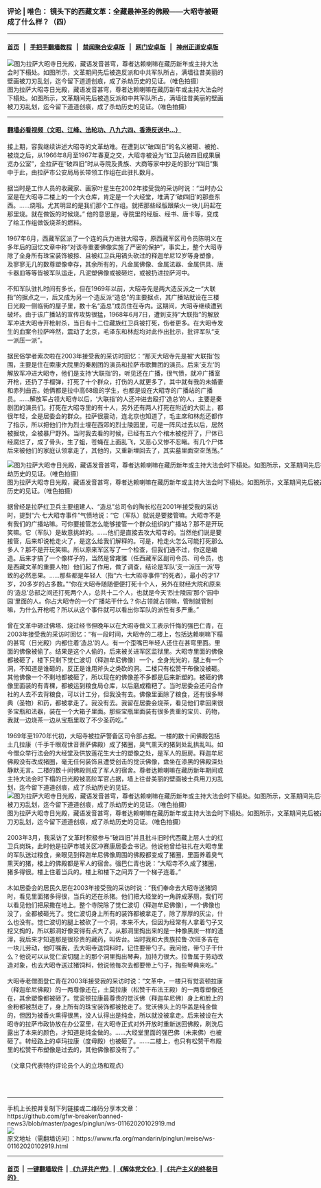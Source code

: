 ### 评论 | 唯色： 镜头下的西藏文革：全藏最神圣的佛殿——大昭寺被砸成了什么样？（四）
------------------------

#### [首页](https://github.com/gfw-breaker/banned-news3/blob/master/README.md) &nbsp;&nbsp;|&nbsp;&nbsp; [手把手翻墙教程](https://github.com/gfw-breaker/guides/wiki) &nbsp;&nbsp;|&nbsp;&nbsp; [禁闻聚合安卓版](https://github.com/gfw-breaker/bn-android) &nbsp;&nbsp;|&nbsp;&nbsp; [网门安卓版](https://github.com/oGate2/oGate) &nbsp;&nbsp;|&nbsp;&nbsp; [神州正道安卓版](https://github.com/SzzdOgate/update) 



<div id="headerimg">
 <img alt="图为拉萨大昭寺日光殿，藏语发音甚穹，尊者达赖喇嘛在藏历新年或主持大法会时下榻处。如图所示，文革期间先后被造反派和中共军队所占，满墙往昔美丽的壁画被刀刃乱划，迄今留下道道创痕，成了杀劫历史的见证。（唯色拍摄）" src="https://www.rfa.org/mandarin/pinglun/weise/ws-01162020102919.html/65e551496bbf1.jpeg/@@images/15459483-bffb-426d-b713-983c552f7f38.jpeg" title="图为拉萨大昭寺日光殿，藏语发音甚穹，尊者达赖喇嘛在藏历新年或主持大法会时下榻处。如图所示，文革期间先后被造反派和中共军队所占，满墙往昔美丽的壁画被刀刃乱划，迄今留下道道创痕，成了杀劫历史的见证。（唯色拍摄）"/>
 <div id="headerimgcontents">
  <div id="headerimgcaption">
   <span>
    图为拉萨大昭寺日光殿，藏语发音甚穹，尊者达赖喇嘛在藏历新年或主持大法会时下榻处。如图所示，文革期间先后被造反派和中共军队所占，满墙往昔美丽的壁画被刀刃乱划，迄今留下道道创痕，成了杀劫历史的见证。（唯色拍摄）
   </span>
   <!-- zoomattribute -->
  </div>
  <!-- headerimgcaption -->
 </div>
 <!-- headerimagecontents -->
</div>

<hr/>


#### [翻墙必看视频（文昭、江峰、法轮功、八九六四、香港反送中...）](http://167.172.214.107/home.html)

<div id="storytext">
 <div>
  <div class="slot_header">
  </div>
 </div>
 <p>
  接上期，容我继续讲述大昭寺的文革劫难。在遭到以“破四旧”的名义被砸、被抢、被烧之后，从1966年8月至1967年春夏之交，大昭寺被设为“红卫兵破四旧成果展览办公室”，全拉萨在“破四旧”时从寺院及贵族、大商等家中抄走的部分“四旧”集中于此，由拉萨市公安局局长带领工作组在此驻扎数月。
  <br/>
  <br/>
  据当时是工作人员的收藏家、画家叶星生在2002年接受我的采访时说：“当时办公室是在大昭寺二楼上的一个大仓库，肯定是一个大经堂，堆满了‘破四旧’的那些东西。……烧哦。尤其明显的是我们那个工作组。就把那些经版跟柴火一块儿码起在那里烧。就在做饭的时候烧。” 他的意思是，寺院里的经版、经书、唐卡等，变成了给工作组做饭烧茶的燃料。
  <br/>
  <br/>
  1967年6月，西藏军区派了一个连的兵力进驻大昭寺，原西藏军区司令员陈明义在多年后的回忆文章中称“对该寺重要佛像实施了严密的保护”，事实上，整个大昭寺除了全身所有珠宝装饰被掠、且被红卫兵用镐头砍过的释迦牟尼12岁等身塑像，及寥寥无几的数尊塑像幸存，其余所有的，凡金属佛像、金属法器、金属供具、唐卡器皿等等皆被军队运走，凡泥塑佛像或被砸烂，或被扔进拉萨河中。
  <br/>
  <br/>
  不知军队驻扎时间有多长，但在1969年以前，大昭寺先是两大造反派之一“大联指”的据点之一，后又成为另一个造反派“造总”的主要据点，其广播站就设在三楼日光殿一侧临街的屋子里，数十名“造总”成员住在寺内。这期间，大昭寺继续遭到破坏。由于该广播站的宣传攻势很猛，1968年6月7日，遭到支持“大联指”的解放军冲进大昭寺开枪射杀，当日有十二位藏族红卫兵被打死，伤者更多。在大昭寺发生的血案令拉萨哗然，震动了北京，毛泽东和林彪均对此作出批示，批评军队“支一派压一派”。
  <br/>
  <br/>
  据民俗学者索次啦在2003年接受我的采访时回忆：“那天大昭寺先是被‘大联指’包围，主要是住在索康大院里的秦剧团的演员和拉萨市歌舞团的演员。后来‘支左’的解放军冲进大昭寺，他们是支持‘大联指’的，听见还在广播，很气愤，就冲广播室开枪，还扔了手榴弹，打死了十个群众，打伤的人就更多了，其中就有我的未婚妻和赤列曲吉。她俩都是拉中高68级的学生，也都是设在大昭寺的广播站的广播员。……解放军占领大昭寺以后，‘大联指’的人还冲进去殴打‘造总’的人，主要是秦剧团的演员们。打死在大昭寺里的有十人，另外还有两人打死在附近的大街上，都很年轻，全是居委会的群众。拉萨很震动，连北京也知道了，毛主席和林彪还都作了指示，所以把他们作为烈士埋在西郊的烈士陵园里，可是一阵风过去以后，居然被掘坟，全被暴尸野外。当时我去看的时候，已经有五六个棺木被挖开了，尸体已经腐烂了，成了骨头，生了蛆，苍蝇在上面乱飞，又恶心又惨不忍睹。有几个尸体后来被他们的家庭认领拿走了，其他的，又重新埋回去了，其实墓里面空空荡荡。”
  <br/>
  <div class="image-inline captioned" style="width:1280px;">
   <div style="width:1280px;">
    <img alt="图为拉萨大昭寺日光殿，藏语发音甚穹，尊者达赖喇嘛在藏历新年或主持大法会时下榻处。如图所示，文革期间先后被造反派和中共军队所占，满墙往昔美丽的壁画被刀刃乱划，迄今留下道道创痕，成了杀劫历史的见证。（唯色拍摄）" src="https://www.rfa.org/mandarin/pinglun/weise/ws-01162020102919.html/65e551496bbf2.jpeg" title="图为拉萨大昭寺日光殿，藏语发音甚穹，尊者达赖喇嘛在藏历新年或主持大法会时下榻处。如图所示，文革期间先后被造反派和中共军队所占，满墙往昔美丽的壁画被刀刃乱划，迄今留下道道创痕，成了杀劫历史的见证。（唯色拍摄）"/>
   </div>
   <div class="image-caption">
    <span style="width:1280px;">
     图为拉萨大昭寺日光殿，藏语发音甚穹，尊者达赖喇嘛在藏历新年或主持大法会时下榻处。如图所示，文革期间先后被造反派和中共军队所占，满墙往昔美丽的壁画被刀刃乱划，迄今留下道道创痕，成了杀劫历史的见证。（唯色拍摄）
    </span>
    <span class="copyright">
    </span>
   </div>
  </div>
  <br/>
  据曾经是拉萨红卫兵主要组建人、“造总”总司令的陶长松在2001年接受我的采访时，提到“六·七大昭寺事件”气愤地说：“它（军队）就说是要接管嘛。大昭寺不是有我们的广播站嘛。可你要接管怎么能够接管一个群众组织的广播站？那不是开玩笑嘛。它（军队）是故意挑衅的。……他们是直接去攻大昭寺的。当然他们说是要接管，后来却说枪走火了，是这么给我们解释的。可是，枪走火怎么可能打死那么多人？那不是开玩笑嘛。所以原来军区写了一个检查，但我们通不过，你这是编造。后来才搞了一个像样子的，当然是曾雍雅（任西藏军区副司令员、司令员，也是西藏文革的重要人物）他们起了作用，做了调查，结论是军队‘支一派压一派’导致的必然恶果。……那些都是年轻人（指“六·七大昭寺事件”的死者），最小的才17岁，20多岁的占多数。”“你在大昭寺随随便便打死十个人，另外在财经大院和原来的‘造总’总部之间还打死两个人，总共十二个人，也就是今天‘烈士陵园’那个‘园中园’里面的人。你占大昭寺的一个广播站干什么？你占领就占领嘛，管制就管制嘛，为什么开枪呢？所以从这个事件就可以看出你军队的派性有多严重。”
  <br/>
  <br/>
  曾在文革中砸过佛塔、烧过经书但晚年以在大昭寺做义工表示忏悔的强巴仁青，在2003年接受我的采访时回忆：“有一段时间，大昭寺的二楼上，包括达赖喇嘛下榻的甚穹（日光殿）内都住着‘造总’的人。有一个歪嘴巴年轻人还住在甚穹里面。里面的佛像被偷了。结果是这个人偷的，后来被关进军区监狱里。大昭寺里面的佛像都被砸了，楼下只剩下觉仁波切（释迦牟尼佛像）一个，全身光光的，腿上有一个洞，不知道是谁砸的，反正是谁用斧头之类砍的洞。二楼只有松赞干布像没被砸。其他佛像一个不剩地都被砸了，所以现在的佛像差不多都是后来新塑的。被砸的佛像里面装的有青稞，都被运到粮食局仓库，以后磨成糌粑了。当时居委会还问合作社的人去不去背粮食，可以计工分，但我没有去。佛像里面除了粮食，还有很多琴典（圣物）和药，都被拿走了。我没有去。我留在居委会烧茶，看见他们拿回来很多宝瓶和法器，装在一个大箱子里面。那些宝瓶里面装有很多贵重的宝贝、药物，我就一边烧茶一边从宝瓶里取了不少圣药吃。”
  <br/>
  <br/>
  1969年至1970年代初，大昭寺被拉萨警备区司令部占据。一楼的数十间佛殿包括土几拉康（千手千眼观世音菩萨佛殿）成了猪圈，臭气熏天的猪到处乱拱乱叫。如今僧众举行法会的大经堂及供放莲花生大士的塑像之处，是军人的厨房。释迦牟尼佛殿没有改成猪圈，毫无任何装饰且遭受创击的觉沃佛像，盘坐在漆黑的佛殿深处静默无言。二楼的数十间佛殿则成了军人的宿舍。尊者达赖喇嘛在藏历新年期间或主持大法会时下榻的日光殿被高阶军官占据，墙上往昔美丽的壁画被士兵用刀刃乱划，迄今留下道道创痕，成了杀劫历史的见证。
  <br/>
  <div class="image-inline captioned" style="width:1024px;">
   <div style="width:1024px;">
    <img alt="图为拉萨大昭寺日光殿，藏语发音甚穹，尊者达赖喇嘛在藏历新年或主持大法会时下榻处。如图所示，文革期间先后被造反派和中共军队所占，满墙往昔美丽的壁画被刀刃乱划，迄今留下道道创痕，成了杀劫历史的见证。（唯色拍摄）" src="https://www.rfa.org/mandarin/pinglun/weise/ws-01162020102919.html/65e551496bbf4.jpeg" title="图为拉萨大昭寺日光殿，藏语发音甚穹，尊者达赖喇嘛在藏历新年或主持大法会时下榻处。如图所示，文革期间先后被造反派和中共军队所占，满墙往昔美丽的壁画被刀刃乱划，迄今留下道道创痕，成了杀劫历史的见证。（唯色拍摄）"/>
   </div>
   <div class="image-caption">
    <span style="width:1024px;">
     图为拉萨大昭寺日光殿，藏语发音甚穹，尊者达赖喇嘛在藏历新年或主持大法会时下榻处。如图所示，文革期间先后被造反派和中共军队所占，满墙往昔美丽的壁画被刀刃乱划，迄今留下道道创痕，成了杀劫历史的见证。（唯色拍摄）
    </span>
    <span class="copyright">
    </span>
   </div>
  </div>
  <br/>
  2003年3月，我采访了文革时积极参与“破四旧”并且批斗旧时代西藏上层人士的红卫兵岗珠，此时他是拉萨市城关区冲赛康居委会书记。他说他曾给驻扎在大昭寺里的军队送过粮食，亲眼见到释迦牟尼佛像周围的佛殿都变成了猪圈，里面养着臭气熏天的猪，楼上的佛殿都是军人的宿舍。强巴仁青也说：“大昭寺不久成了猪圈，猪多得很。楼上住着当兵的。楼上和楼下之间弄了一个梯子连着。”
  <br/>
  <br/>
  木如居委会的居民久居在2003年接受我的采访时说：“我们奉命去大昭寺送猪饲时，看见里面猪多得很，当兵的还在杀猪。他们把大经堂的一角辟成茅厕，我们可以看见他们把尿撒在地上。整个寺院除了觉仁波切（释迦牟尼佛像），一个佛像也没了，全都被砸光了。觉仁波切身上所有的装饰都被拿走了，除了厚厚的灰尘，什么也没有。觉仁波切的腿上被砍了一个洞，本来不大，但因为经常有人拿着勺子又挖又掏的，所以那洞好像变得有点大了。从那洞里掏出来的是一种像黑炭一样的渣滓，我后来才知道那是很珍贵的藏药，叫佐台。当时我和大贵族拉鲁·次旺多吉在一块儿劳动，他叮嘱我，去大昭寺送饲料时，记住要带勺子。我问他，带勺子干什么？他说可以从觉仁波切腿上的那个洞里掏出琴典，加持力很大。拉鲁属于劳动改造对象，也去大昭寺送过猪饲料，他说他每次去都要带上勺子，掏些琴典来吃。”
  <br/>
  <br/>
  大昭寺老僧图登仁青在2003年接受我的采访时说：“文革中，一楼只有觉衮顿拉康（释迦牟尼佛殿）的一两尊像还在，土莫拉康（松赞干布法王殿）的一两尊塑像还在，其余塑像都被砸了。觉衮顿拉康最尊贵的觉沃佛（释迦牟尼佛）身上和脸上的金粉都被刮走了，身上所有的珠宝装饰都被抢走了。觉沃佛头上的华盖是纯金做的，但因为被香火熏得很黑，没人认得出是纯金，所以就没被拿走。后来被设在大昭寺的拉萨市政协放在办公室里，在大昭寺正式对外开放时重新送回佛殿，刷洗后露出了本来的颜色，才知道是纯金做的。……大经堂里面的强巴佛（未来佛）也被砸了。转经路上的卓玛拉康（度母殿）也被砸了。……二楼上，也只有松赞干布殿里的松赞干布塑像是过去的，其他佛像都没有了。”
  <br/>
  <br/>
  （文章只代表特约评论员个人的立场和观点）
  <br/>
  <br/>
  <br/>
  <br/>
 </p>
</div>

<hr/>
手机上长按并复制下列链接或二维码分享本文章：<br/>
https://github.com/gfw-breaker/banned-news3/blob/master/pages/pinglun/ws-01162020102919.md <br/>
<a href='https://github.com/gfw-breaker/banned-news3/blob/master/pages/pinglun/ws-01162020102919.md'><img src='https://github.com/gfw-breaker/banned-news3/blob/master/pages/pinglun/ws-01162020102919.md.png'/></a> <br/>
原文地址（需翻墙访问）：https://www.rfa.org/mandarin/pinglun/weise/ws-01162020102919.html


------------------------
#### [首页](https://github.com/gfw-breaker/banned-news3/blob/master/README.md) &nbsp;|&nbsp; [一键翻墙软件](https://github.com/gfw-breaker/nogfw/blob/master/README.md) &nbsp;| [《九评共产党》](https://github.com/gfw-breaker/9ping.md/blob/master/README.md#九评之一评共产党是什么) | [《解体党文化》](https://github.com/gfw-breaker/jtdwh.md/blob/master/README.md) | [《共产主义的终极目的》](https://github.com/gfw-breaker/gczydzjmd.md/blob/master/README.md)


<img src='http://gfw-breaker.win/banned-news3/pages/pinglun/ws-01162020102919.md' width='0px' height='0px'/>